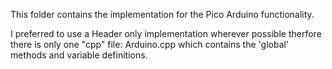 
This folder contains the implementation for the Pico Arduino functionality.

I preferred to use a Header only implementation wherever possible therfore there is only one "cpp" file: Arduino.cpp which contains the 'global' methods and variable definitions.
